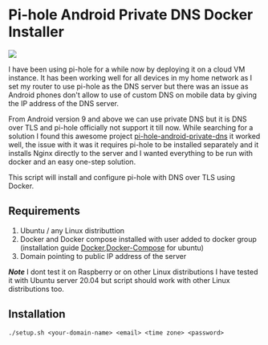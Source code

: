 # Pi-hole Android Private DNS Docker Installer 

<img src="https://raw.githubusercontent.com/sreejithag/pi-hole-android-private-dns-docker/main/assets/banner.png"> <br/>

I have been using pi-hole for a while now by deploying it on a cloud VM instance. It has been working well for all devices in my home network as I set my router to use pi-hole as the DNS server but there was an issue as Android phones don't allow to use of custom DNS on mobile data by giving the IP address of the DNS server.

From Android version 9 and above we can use private DNS but it is DNS over TLS and pi-hole officially not support it till now. While searching for a solution I found this awesome project [pi-hole-android-private-dns](https://github.com/varunsridharan/pi-hole-android-private-dns) it worked well, the issue with it was it requires pi-hole to be installed separately and it installs Nginx directly to the server and I wanted everything to be run with docker and an easy one-step solution.

This script will install and configure pi-hole with DNS over TLS using Docker. 

## Requirements 

1. Ubuntu / any Linux distributtion
2. Docker and Docker compose installed with user added to docker group (installation guide [Docker](https://www.digitalocean.com/community/tutorials/how-to-install-and-use-docker-on-ubuntu-20-04),[Docker-Compose](https://www.digitalocean.com/community/tutorials/how-to-install-and-use-docker-compose-on-ubuntu-20-04) for ubuntu)
3. Domain pointing to public IP address of the server

***Note*** I dont test it on Raspberry or on other Linux distributions I have tested it with Ubuntu server 20.04 but script should work with other Linux distributions too.

## Installation

`./setup.sh <your-domain-name> <email> <time zone> <password>`
